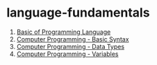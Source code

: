 # language-fundamentals

1. [Basic of Programming Language](https://github.com/masrufjaman/language-fundamentals/blob/main/Basic%20of%20Programming%20Language.ipynb)
2. [Computer Programming - Basic Syntax](https://github.com/masrufjaman/language-fundamentals/blob/main/Computer%20Programming%20-%20Basic%20Syntax.ipynb)
3. [Computer Programming - Data Types](https://github.com/masrufjaman/language-fundamentals/blob/main/Computer%20Programming%20-%20Data%20Types.ipynb)
4. [Computer Programming - Variables](https://github.com/masrufjaman/language-fundamentals/blob/main/Computer%20Programming%20-%20Variables.ipynb)